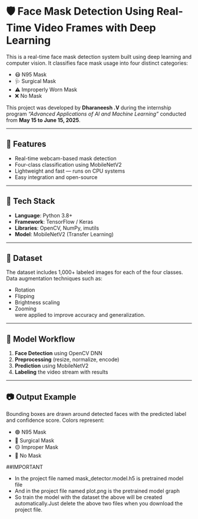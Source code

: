# 🛡️ Face Mask Detection Using Real-Time Video Frames with Deep Learning

This is a real-time face mask detection system built using deep learning and computer vision. It classifies face mask usage into four distinct categories:

- 😷 N95 Mask
- 🩺 Surgical Mask
- ⚠️ Improperly Worn Mask
- ❌ No Mask

This project was developed by **Dharaneesh .V** during the internship program *“Advanced Applications of AI and Machine Learning”* conducted from **May 15 to June 15, 2025**.

---

## 🔧 Features

- Real-time webcam-based mask detection
- Four-class classification using MobileNetV2
- Lightweight and fast — runs on CPU systems
- Easy integration and open-source

---

## 🧰 Tech Stack

- **Language**: Python 3.8+
- **Framework**: TensorFlow / Keras
- **Libraries**: OpenCV, NumPy, imutils
- **Model**: MobileNetV2 (Transfer Learning)

---

## 📁 Dataset

The dataset includes 1,000+ labeled images for each of the four classes. Data augmentation techniques such as:
- Rotation
- Flipping
- Brightness scaling
- Zooming  
were applied to improve accuracy and generalization.

---

## 🧠 Model Workflow

1. **Face Detection** using OpenCV DNN
2. **Preprocessing** (resize, normalize, encode)
3. **Prediction** using MobileNetV2
4. **Labeling** the video stream with results

---

## 📷 Output Example

Bounding boxes are drawn around detected faces with the predicted label and confidence score. Colors represent:
- 🟢 N95 Mask
- 🔵 Surgical Mask
- 🟡 Improper Mask
- 🔴 No Mask


##IMPORTANT 

- In the project file named mask_detector.model.h5 is pretrained model file
- And in the project file named plot.png is the pretrained model graph
- So train the model with the dataset the above will be created automatically.Just delete the above two files when you download the project file.
